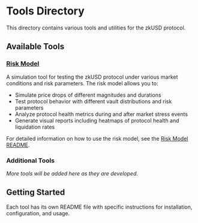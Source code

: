 # Tools Directory

This directory contains various tools and utilities for the zkUSD protocol.

## Available Tools

### [Risk Model](./risk-model/README.md)

A simulation tool for testing the zkUSD protocol under various market conditions and risk parameters. The risk model allows you to:

- Simulate price drops of different magnitudes and durations
- Test protocol behavior with different vault distributions and risk parameters
- Analyze protocol health metrics during and after market stress events
- Generate visual reports including heatmaps of protocol health and liquidation rates

For detailed information on how to use the risk model, see the [Risk Model README](./risk-model/README.md).

### Additional Tools

_More tools will be added here as they are developed._

## Getting Started

Each tool has its own README file with specific instructions for installation, configuration, and usage.
